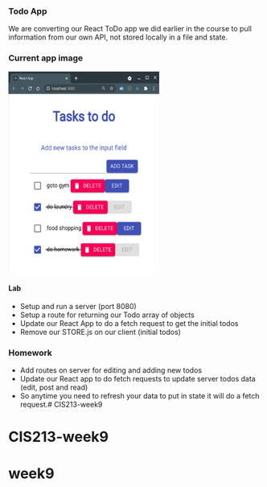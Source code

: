 ### Todo App

We are converting our React ToDo app we did earlier in the course to pull information from our own API, not stored locally in a file and state.

### Current app image

<img src="./images/React_ToDo_App.png" style="height: 400px; width:300px"/>

#### Lab

* Setup and run a server (port 8080)
* Setup a route for returning our Todo array of objects
* Update our React App to do a fetch request to get the initial todos
* Remove our STORE.js on our client (initial todos)

### Homework

* Add routes on server for editing and adding new todos
* Update our React app to do fetch requests to update server todos data (edit, post and read)
* So anytime you need to refresh your data to put in state it will do a fetch request.# CIS213-week9
# CIS213-week9
# week9
